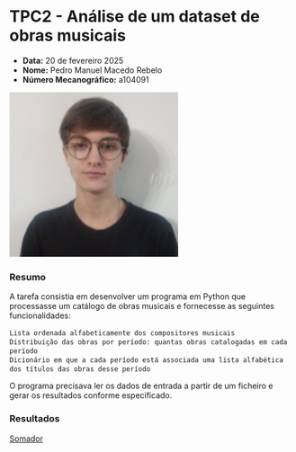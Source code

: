 # TPC2 - Análise de um dataset de obras musicais

- **Data:** 20 de fevereiro 2025
- **Nome:** Pedro Manuel Macedo Rebelo
- **Número Mecanográfico:** a104091
<img src="../foto.png" alt="foto" width="300">

### Resumo 
A tarefa consistia em desenvolver um programa em Python que processasse um catálogo de obras musicais e fornecesse as seguintes funcionalidades:

    Lista ordenada alfabeticamente dos compositores musicais
    Distribuição das obras por período: quantas obras catalogadas em cada período
    Dicionário em que a cada período está associada uma lista alfabética dos títulos das obras desse período

O programa precisava ler os dados de entrada a partir de um ficheiro e gerar os resultados conforme especificado.

### Resultados
[Somador]([https://github.com/pedrorebelo13/PL2025-A104091/blob/main/TPC2/PL%20TPC1.py](https://github.com/pedrorebelo13/PL2025-A104091/blob/main/TPC2/TPC2.py))
